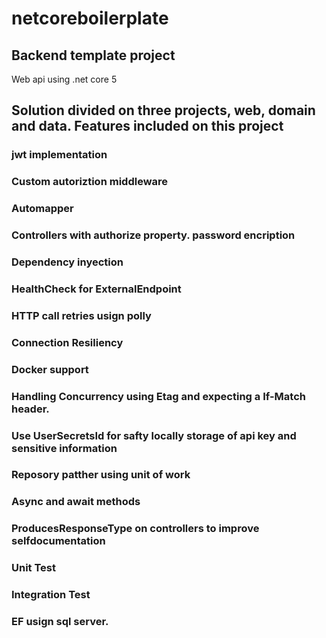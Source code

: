 # netcoreboilerplate
## Backend template project
Web api using .net core 5
## Solution divided on three projects, web, domain and data. Features included on this project
### jwt implementation
### Custom autoriztion middleware
### Automapper
### Controllers with authorize property. password encription
### Dependency inyection
### HealthCheck for ExternalEndpoint
### HTTP call retries usign polly
### Connection Resiliency
### Docker support
### Handling Concurrency using Etag and expecting a If-Match header. 
### Use UserSecretsId for safty locally storage of api key and sensitive information
### Reposory patther using unit of work
### Async and await methods
### ProducesResponseType on controllers to improve selfdocumentation
### Unit Test
### Integration Test
### EF usign sql server.
